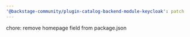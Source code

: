 ```yaml
---
'@backstage-community/plugin-catalog-backend-module-keycloak': patch
---
```


chore: remove homepage field from package.json
